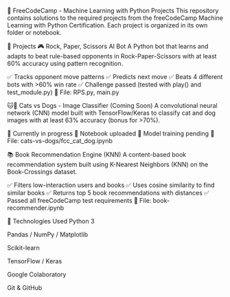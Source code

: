🧠 FreeCodeCamp - Machine Learning with Python Projects
This repository contains solutions to the required projects from the freeCodeCamp Machine Learning with Python Certification.
Each project is organized in its own folder or notebook.

📁 Projects
🎮 Rock, Paper, Scissors AI Bot
A Python bot that learns and adapts to beat rule-based opponents in Rock-Paper-Scissors with at least 60% accuracy using pattern recognition.

✅ Tracks opponent move patterns
✅ Predicts next move
✅ Beats 4 different bots with >60% win rate
✅ Challenge passed (tested with play() and test_module.py)
📓 File: RPS.py, main.py

🐱🐶 Cats vs Dogs - Image Classifier (Coming Soon)
A convolutional neural network (CNN) model built with TensorFlow/Keras to classify cat and dog images with at least 63% accuracy (bonus for >70%).

🔄 Currently in progress
📂 Notebook uploaded
🧪 Model training pending
📓 File: cats-vs-dogs/fcc_cat_dog.ipynb

📚 Book Recommendation Engine (KNN)
A content-based book recommendation system built using K-Nearest Neighbors (KNN) on the Book-Crossings dataset.

✅ Filters low-interaction users and books
✅ Uses cosine similarity to find similar books
✅ Returns top 5 book recommendations with distances
✅ Passed all freeCodeCamp test requirements
📓 File: book-recommender.ipynb

🚀 Technologies Used
Python 3

Pandas / NumPy / Matplotlib

Scikit-learn

TensorFlow / Keras

Google Colaboratory

Git & GitHub


